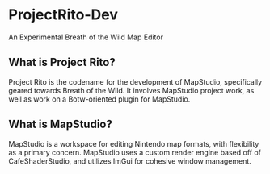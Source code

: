 # ProjectRito-Dev
An Experimental Breath of the Wild Map Editor

## What is Project Rito?
Project Rito is the codename for the development of MapStudio, specifically geared towards Breath of the Wild. It involves MapStudio project work, as well as work on a Botw-oriented plugin for MapStudio.

## What is MapStudio?
MapStudio is a workspace for editing Nintendo map formats, with flexibility as a primary concern. MapStudio uses a custom render engine based off of CafeShaderStudio, and utilizes ImGui for cohesive window management.
